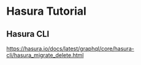 # Hasura Tutorial

## Hasura CLI
https://hasura.io/docs/latest/graphql/core/hasura-cli/hasura_migrate_delete.html
